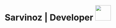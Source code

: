 #  Sarvinoz | Developer <img src="https://media.giphy.com/media/mGcNjsfWAjY5AEZNw6/giphy.gif" width="50">


